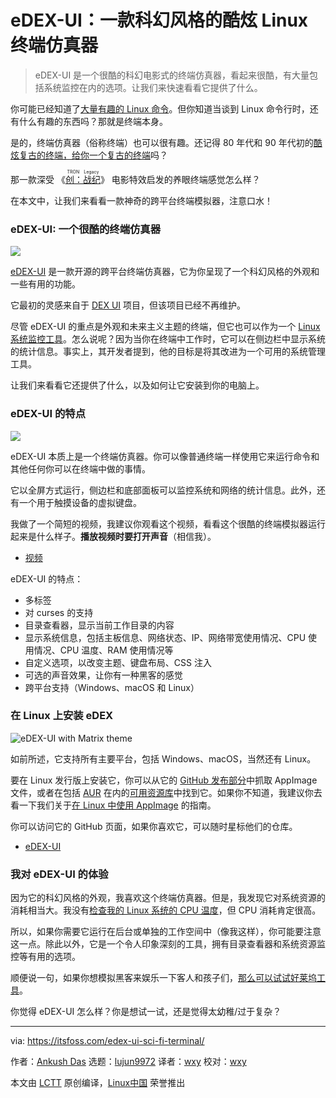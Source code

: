 [#]: collector: (lujun9972)
[#]: translator: (wxy)
[#]: reviewer: (wxy)
[#]: publisher: ( )
[#]: url: ( )
[#]: subject: (Meet eDEX-UI, A Sci-Fi Inspired Linux Terminal Emulator With Some Cool Features)
[#]: via: (https://itsfoss.com/edex-ui-sci-fi-terminal/)
[#]: author: (Ankush Das https://itsfoss.com/author/ankush/)

eDEX-UI：一款科幻风格的酷炫 Linux 终端仿真器
======

> eDEX-UI 是一个很酷的科幻电影式的终端仿真器，看起来很酷，有大量包括系统监控在内的选项。让我们来快速看看它提供了什么。

你可能已经知道了[大量有趣的 Linux 命令][1]。但你知道当谈到 Linux 命令行时，还有什么有趣的东西吗？那就是终端本身。

是的，终端仿真器（俗称终端）也可以很有趣。还记得 80 年代和 90 年代初的[酷炫复古的终端，给你一个复古的终端][2]吗？

那一款深受 《<ruby>[创：战纪][3]<rt>TRON Legacy</rt></ruby>》 电影特效启发的养眼终端感觉怎么样？

在本文中，让我们来看看一款神奇的跨平台终端模拟器，注意口水！

### eDEX-UI: 一个很酷的终端仿真器

![][4]

[eDEX-UI][5] 是一款开源的跨平台终端仿真器，它为你呈现了一个科幻风格的外观和一些有用的功能。

它最初的灵感来自于 [DEX UI][6] 项目，但该项目已经不再维护。

尽管 eDEX-UI 的重点是外观和未来主义主题的终端，但它也可以作为一个 [Linux 系统监控工具][7]。怎么说呢？因为当你在终端中工作时，它可以在侧边栏中显示系统的统计信息。事实上，其开发者提到，他的目标是将其改进为一个可用的系统管理工具。

让我们来看看它还提供了什么，以及如何让它安装到你的电脑上。

### eDEX-UI 的特点

![][8]

eDEX-UI 本质上是一个终端仿真器。你可以像普通终端一样使用它来运行命令和其他任何你可以在终端中做的事情。

它以全屏方式运行，侧边栏和底部面板可以监控系统和网络的统计信息。此外，还有一个用于触摸设备的虚拟键盘。

我做了一个简短的视频，我建议你观看这个视频，看看这个很酷的终端模拟器运行起来是什么样子。**播放视频时要打开声音**（相信我）。

- [视频](https://player.vimeo.com/video/460435965)

eDEX-UI 的特点：

  * 多标签
  * 对 curses 的支持
  * 目录查看器，显示当前工作目录的内容
  * 显示系统信息，包括主板信息、网络状态、IP、网络带宽使用情况、CPU 使用情况、CPU 温度、RAM 使用情况等
  * 自定义选项，以改变主题、键盘布局、CSS 注入
  * 可选的声音效果，让你有一种黑客的感觉
  * 跨平台支持（Windows、macOS 和 Linux）

### 在 Linux 上安装 eDEX

![eDEX-UI with Matrix theme][10]

如前所述，它支持所有主要平台，包括 Windows、macOS，当然还有 Linux。

要在 Linux 发行版上安装它，你可以从它的 [GitHub 发布部分][11]中抓取 AppImage 文件，或者在包括 [AUR][13] 在内的[可用资源库][12]中找到它。如果你不知道，我建议你去看一下我们关于[在 Linux 中使用 AppImage][14] 的指南。

你可以访问它的 GitHub 页面，如果你喜欢它，可以随时星标他们的仓库。

- [eDEX-UI][5]

### 我对 eDEX-UI 的体验

因为它的科幻风格的外观，我喜欢这个终端仿真器。但是，我发现它对系统资源的消耗相当大。我没有[检查我的 Linux 系统的 CPU 温度][15]，但 CPU 消耗肯定很高。

所以，如果你需要它运行在后台或单独的工作空间中（像我这样），你可能要注意这一点。除此以外，它是一个令人印象深刻的工具，拥有目录查看器和系统资源监控等有用的选项。

顺便说一句，如果你想模拟黑客来娱乐一下客人和孩子们，[那么可以试试好莱坞工具][16]。

你觉得 eDEX-UI 怎么样？你是想试一试，还是觉得太幼稚/过于复杂？

--------------------------------------------------------------------------------

via: https://itsfoss.com/edex-ui-sci-fi-terminal/

作者：[Ankush Das][a]
选题：[lujun9972][b]
译者：[wxy](https://github.com/wxy)
校对：[wxy](https://github.com/wxy)

本文由 [LCTT](https://github.com/LCTT/TranslateProject) 原创编译，[Linux中国](https://linux.cn/) 荣誉推出

[a]: https://itsfoss.com/author/ankush/
[b]: https://github.com/lujun9972
[1]: https://itsfoss.com/funny-linux-commands/
[2]: https://itsfoss.com/cool-retro-term/
[3]: https://www.imdb.com/title/tt1104001/
[4]: https://i0.wp.com/itsfoss.com/wp-content/uploads/2020/09/edex-ui-hacking-terminal.jpg?resize=800%2C450&ssl=1
[5]: https://github.com/GitSquared/edex-ui
[6]: https://github.com/seenaburns/dex-ui
[7]: https://itsfoss.com/linux-system-monitoring-tools/
[8]: https://i2.wp.com/itsfoss.com/wp-content/uploads/2020/09/edex-ui-screenshot-1.png?resize=800%2C450&ssl=1
[9]: https://www.youtube.com/c/itsfoss?sub_confirmation=1
[10]: https://i2.wp.com/itsfoss.com/wp-content/uploads/2020/09/edex-ui-screenshot.png?resize=800%2C450&ssl=1
[11]: https://github.com/GitSquared/edex-ui/releases
[12]: https://repology.org/project/edex-ui/versions
[13]: https://itsfoss.com/aur-arch-linux/
[14]: https://itsfoss.com/use-appimage-linux/
[15]: https://itsfoss.com/check-laptop-cpu-temperature-ubuntu/
[16]: https://itsfoss.com/hollywood-hacker-screen/
